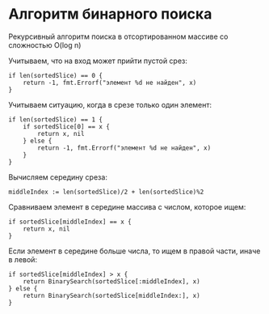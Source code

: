 # Алгоритм бинарного поиска

Рекурсивный алгоритм поиска в отсортированном массиве со сложностью O(log n)

Учитываем, что на вход может прийти пустой срез:

```
if len(sortedSlice) == 0 {
    return -1, fmt.Errorf("элемент %d не найден", x)
}
```

Учитываем ситуацию, когда в срезе только один элемент:
```
if len(sortedSlice) == 1 {
    if sortedSlice[0] == x {
        return x, nil
    } else {
        return -1, fmt.Errorf("элемент %d не найден", x)
    }
}
```

Вычисляем середину среза:

```
middleIndex := len(sortedSlice)/2 + len(sortedSlice)%2
```

Сравниваем элемент в середине массива с числом, которое ищем:

```
if sortedSlice[middleIndex] == x {
    return x, nil
}
```

Если элемент в середине больше числа, то ищем в правой части, иначе в левой:
```
if sortedSlice[middleIndex] > x {
    return BinarySearch(sortedSlice[:middleIndex], x)
} else {
    return BinarySearch(sortedSlice[middleIndex:], x)
}
```
